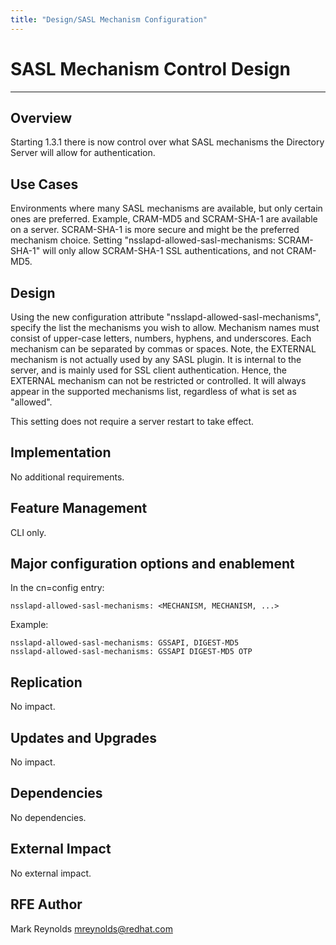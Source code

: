 ```yaml
---
title: "Design/SASL Mechanism Configuration"
---
```


# SASL Mechanism Control Design
--------------------------

Overview
--------

Starting 1.3.1 there is now control over what SASL mechanisms the Directory Server will allow for authentication.

Use Cases
---------

Environments where many SASL mechanisms are available, but only certain ones are preferred. Example, CRAM-MD5 and SCRAM-SHA-1 are available on a server. SCRAM-SHA-1 is more secure and might be the preferred mechanism choice. Setting "nsslapd-allowed-sasl-mechanisms: SCRAM-SHA-1" will only allow SCRAM-SHA-1 SSL authentications, and not CRAM-MD5.

Design
------

Using the new configuration attribute "nsslapd-allowed-sasl-mechanisms", specify the list the mechanisms you wish to allow. Mechanism names must consist of upper-case letters, numbers, hyphens, and underscores. Each mechanism can be separated by commas or spaces. Note, the EXTERNAL mechanism is not actually used by any SASL plugin. It is internal to the server, and is mainly used for SSL client authentication. Hence, the EXTERNAL mechanism can not be restricted or controlled. It will always appear in the supported mechanisms list, regardless of what is set as "allowed".

This setting does not require a server restart to take effect.

Implementation
--------------

No additional requirements.

Feature Management
-----------------

CLI only.

Major configuration options and enablement
------------------------------------------

In the cn=config entry:

    nsslapd-allowed-sasl-mechanisms: <MECHANISM, MECHANISM, ...>

Example:

    nsslapd-allowed-sasl-mechanisms: GSSAPI, DIGEST-MD5
    nsslapd-allowed-sasl-mechanisms: GSSAPI DIGEST-MD5 OTP

Replication
-----------

No impact.

Updates and Upgrades
--------------------

No impact.

Dependencies
------------

No dependencies.

External Impact
---------------

No external impact.

RFE Author
----------

Mark Reynolds <mreynolds@redhat.com>

